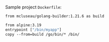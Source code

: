 
Sample project `Dockerfile`:

```Dockerfile
from mcluseau/golang-builder:1.21.6 as build

from alpine:3.19
entrypoint ["/bin/myapp"]
copy --from=build /go/bin/* /bin/
```
